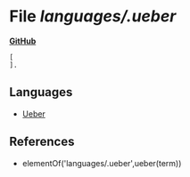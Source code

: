 # File _languages/.ueber_
**[GitHub](https://github.com/softlang/yas/blob/master/languages/.ueber)**
```
[
].
```

## Languages
* [Ueber](../languages/Ueber.md)

## References
* elementOf('languages/.ueber',ueber(term))
